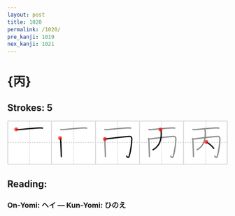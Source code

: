 ```yaml
---
layout: post
title: 1020
permalink: /1020/
pre_kanji: 1019
nex_kanji: 1021
---
```


# {丙}

## Strokes: 5

<div class="stroke"><img src="../images/E4B899.png" /></div>

## Reading:

### On-Yomi: ヘイ &mdash; Kun-Yomi: ひのえ
